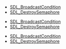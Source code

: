 <!-- DO NOT HAND-EDIT CATEGORY LISTS, THEY ARE AUTOGENERATED AND WILL BE OVERWRITTEN, BASED ON TAGS IN INDIVIDUAL PAGE FOOTERS. EDIT THOSE INSTEAD. -->
<!-- BEGIN CATEGORY LIST -->
- [SDL_BroadcastCondition](SDL_BroadcastCondition)
- [SDL_DestroySemaphore](SDL_DestroySemaphore)
<!-- END CATEGORY LIST -->
- [SDL_BroadcastCondition](SDL_BroadcastCondition)
- [SDL_DestroySemaphore](SDL_DestroySemaphore)
<!-- END CATEGORY LIST -->
- [SDL_BroadcastCondition](SDL_BroadcastCondition)
- [SDL_DestroySemaphore](SDL_DestroySemaphore)
<!-- END CATEGORY LIST -->
